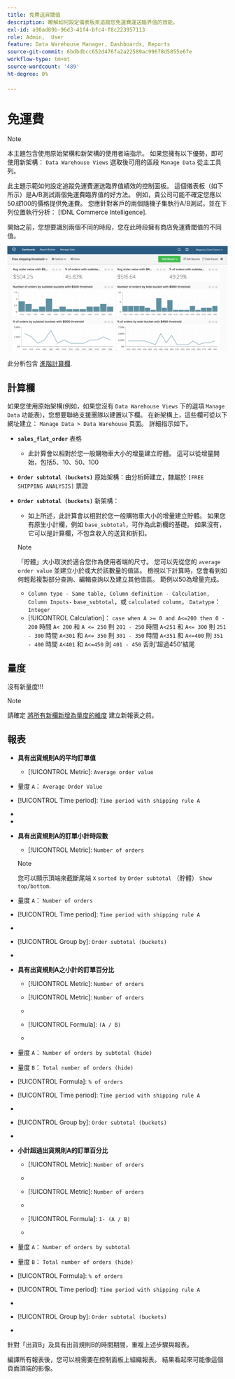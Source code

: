 ```yaml
---
title: 免費送貨閾值
description: 瞭解如何設定儀表板來追蹤您免運費運送臨界值的效能。
exl-id: a90ad89b-96d3-41f4-bfc4-f8c223957113
role: Admin,  User
feature: Data Warehouse Manager, Dashboards, Reports
source-git-commit: 6bdbdbcc652d476fa2a22589ac99678d5855e6fe
workflow-type: tm+mt
source-wordcount: '489'
ht-degree: 0%

---
```


# 免運費

>[!NOTE]
>
>本主題包含使用原始架構和新架構的使用者端指示。 如果您擁有以下優勢，即可使用新架構： `Data Warehouse Views` 選取後可用的區段 `Manage Data` 從主工具列。

此主題示範如何設定追蹤免運費運送臨界值績效的控制面板。 這個儀表板（如下所示）是A/B測試兩個免運費臨界值的好方法。 例如，貴公司可能不確定您應以$50或$100的價格提供免運費。 您應針對客戶的兩個隨機子集執行A/B測試，並在下列位置執行分析： [!DNL Commerce Intelligence].

開始之前，您想要識別兩個不同的時段，您在此時段擁有商店免運費閾值的不同值。

![](../../assets/free_shipping_threshold.png)

此分析包含 [進階計算欄](../data-warehouse-mgr/adv-calc-columns.md).

## 計算欄

如果您使用原始架構(例如，如果您沒有 `Data Warehouse Views` 下的選項 `Manage Data` 功能表)，您想要聯絡支援團隊以建置以下欄。 在新架構上，這些欄可從以下網址建立： `Manage Data > Data Warehouse` 頁面。 詳細指示如下。

* **`sales_flat_order`** 表格
   * 此計算會以相對於您一般購物車大小的增量建立貯體。 這可以從增量開始，包括5、10、50、100

* **`Order subtotal (buckets)`** 原始架構：由分析師建立，隸屬於 `[FREE SHIPPING ANALYSIS]` 票證
* **`Order subtotal (buckets)`** 新架構：
   * 如上所述，此計算會以相對於您一般購物車大小的增量建立貯體。 如果您有原生小計欄，例如 `base_subtotal`，可作為此新欄的基礎。 如果沒有，它可以是計算欄，不包含收入的送貨和折扣。

  >[!NOTE]
  >
  >「貯體」大小取決於適合您作為使用者端的尺寸。 您可以先從您的 `average order value` 並建立小於或大於該數量的值區。 檢視以下計算時，您會看到如何輕鬆複製部分查詢、編輯查詢以及建立其他值區。 範例以50為增量完成。

   * `Column type - Same table, Column definition - Calculation, Column Inputs-` `base_subtotal`，或 `calculated column`， `Datatype`： `Integer`
   * [!UICONTROL Calculation]： `case when A >= 0 and A<=200 then 0 - 200`
時間 `A< 200` 和 `A <= 250` 則 `201 - 250`
時間 `A<251` 和 `A<= 300` 則 `251 - 300`
時間 `A<301` 和 `A<= 350` 則 `301 - 350`
時間 `A<351` 和 `A<=400` 則 `351 - 400`
時間 `A<401` 和 `A<=450` 則 `401 - 450`
否則&#39;超過450&#39;結尾


## 量度

沒有新量度!!!

>[!NOTE]
>
>請確定 [將所有新欄新增為量度的維度](../data-warehouse-mgr/manage-data-dimensions-metrics.md) 建立新報表之前。

## 報表

* **具有出貨規則A的平均訂單值**
   * [!UICONTROL Metric]: `Average order value`

* 量度 `A`： `Average Order Value`
* [!UICONTROL Time period]: `Time period with shipping rule A`
* 
  [!UICONTROL Interval]: `None`
* 
  [!UICONTROL Chart Type]: `Scalar`

* **具有出貨規則A的訂單小計時段數**
   * [!UICONTROL Metric]: `Number of orders`

  >[!NOTE]
  >
  >您可以顯示頂端來截斷尾端 `X` `sorted by` `Order subtotal` （貯體） `Show top/bottom`.

* 量度 `A`： `Number of orders`
* [!UICONTROL Time period]: `Time period with shipping rule A`
* 
  [!UICONTROL Interval]: `None`
* [!UICONTROL Group by]: `Order subtotal (buckets)`
* 
  [!UICONTROL Chart Type]: `Column`

* **具有出貨規則A之小計的訂單百分比**
   * [!UICONTROL Metric]: `Number of orders`

   * [!UICONTROL Metric]: `Number of orders`
   * 
     [！UICONTROL分組依據]: `Independent`
   * [!UICONTROL Formula]: `(A / B)`
   * 
     [!UICONTROL Format]: `%`

* 量度 `A`： `Number of orders by subtotal (hide)`
* 量度 `B`： `Total number of orders (hide)`
* [!UICONTROL Formula]: `% of orders`
* [!UICONTROL Time period]: `Time period with shipping rule A`
* 
  [!UICONTROL Interval]: `None`
* [!UICONTROL Group by]: `Order subtotal (buckets)`
* 
  [!UICONTROL Chart Type]: `Line`

* **小計超過出貨規則A的訂單百分比**
   * [!UICONTROL Metric]: `Number of orders`
   * 
     [!UICONTROL Perspective]: `Cumulative`

   * [!UICONTROL Metric]: `Number of orders`
   * 
     [！UICONTROL分組依據]: `Independent`

   * [!UICONTROL Formula]: `1- (A / B)`
   * 
     [!UICONTROL Format]: `%`

* 量度 `A`： `Number of orders by subtotal`
* 量度 `B`： `Total number of orders (hide)`
* [!UICONTROL Formula]: `% of orders`
* [!UICONTROL Time period]: `Time period with shipping rule A`
* 
  [!UICONTROL Interval]: `None`
* [!UICONTROL Group by]: `Order subtotal (buckets)`
* 
  [!UICONTROL Chart Type]: `Line`


針對「出貨B」及具有出貨規則B的時間期間，重複上述步驟與報表。

編譯所有報表後，您可以視需要在控制面板上組織報表。 結果看起來可能像這個頁面頂端的影像。
